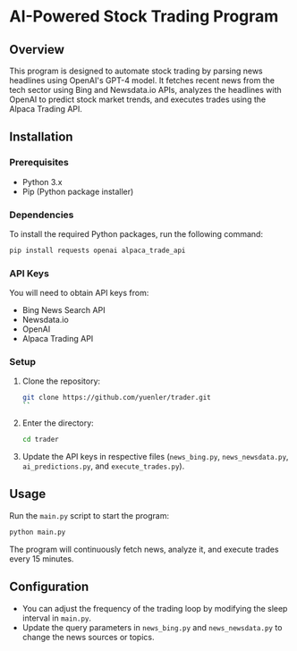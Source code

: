 
# AI-Powered Stock Trading Program

## Overview
This program is designed to automate stock trading by parsing news headlines using OpenAI's GPT-4 model. It fetches recent news from the tech sector using Bing and Newsdata.io APIs, analyzes the headlines with OpenAI to predict stock market trends, and executes trades using the Alpaca Trading API.

## Installation

### Prerequisites
- Python 3.x
- Pip (Python package installer)

### Dependencies
To install the required Python packages, run the following command:
```bash
pip install requests openai alpaca_trade_api
```

### API Keys
You will need to obtain API keys from:
- Bing News Search API
- Newsdata.io
- OpenAI
- Alpaca Trading API

### Setup
1. Clone the repository:
   ```bash
   git clone https://github.com/yuenler/trader.git
   ``
   ```
2. Enter the directory:
   ```bash
   cd trader
   ```
3. Update the API keys in respective files (`news_bing.py`, `news_newsdata.py`, `ai_predictions.py`, and `execute_trades.py`).

## Usage
Run the `main.py` script to start the program:
```bash
python main.py
```
The program will continuously fetch news, analyze it, and execute trades every 15 minutes.

## Configuration
- You can adjust the frequency of the trading loop by modifying the sleep interval in `main.py`.
- Update the query parameters in `news_bing.py` and `news_newsdata.py` to change the news sources or topics.

